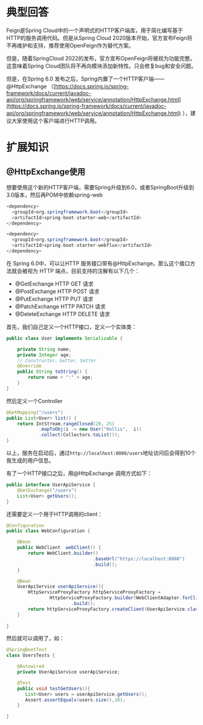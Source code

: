 # 典型回答

Feign是Spring Cloud中的一个声明式的HTTP客户端库，用于简化编写基于HTTP的服务调用代码。但是从Spring Cloud 2020版本开始，官方宣布Feign将不再维护和支持，推荐使用OpenFeign作为替代方案。

但是，随着SpringCloud 2022的发布，官方宣布OpenFeign将被视为功能完整。这意味着Spring Cloud团队将不再向模块添加新特性。只会修复bug和安全问题。

但是，在Spring 6.0 发布之后，Spring内置了一个HTTP客户端——@HttpExchange （[https://docs.spring.io/spring-framework/docs/current/javadoc-api/org/springframework/web/service/annotation/HttpExchange.html](https://docs.spring.io/spring-framework/docs/current/javadoc-api/org/springframework/web/service/annotation/HttpExchange.html) ），建议大家使用这个客户端进行HTTP调用。

# 扩展知识

## @HttpExchange使用

想要使用这个新的HTTP客户端，需要Spring升级到6.0，或者SpringBoot升级到3.0版本，然后再POM中依赖spring-web

```java
<dependency>
  <groupId>org.springframework.boot</groupId>
  <artifactId>spring-boot-starter-web</artifactId>
</dependency>

<dependency>
  <groupId>org.springframework.boot</groupId>
  <artifactId>spring-boot-starter-webflux</artifactId>
</dependency>
```

在 Spring 6.0中，可以让HTTP 服务接口带有@HttpExchange。那么这个接口方法就会被视为 HTTP 端点，目前支持的注解有以下几个：

- @GetExchange  HTTP GET 请求
- @PostExchange  HTTP POST 请求
- @PutExchange  HTTP PUT 请求
- @PatchExchange  HTTP PATCH 请求
- @DeleteExchange  HTTP DELETE 请求

首先，我们自己定义一个HTTP接口，定义一个实体类：

```java
public class User implements Serializable {

    private String name;
    private Integer age;
    // Constructor、Getter、Setter
    @Override
    public String toString() {
        return name + ":" + age;
    }
}

```

然后定义一个Controller
```java
@GetMapping("/users")
public List<User> list() {
    return IntStream.rangeClosed(20, 25)
            .mapToObj(i -> new User("Hollis",  i))
            .collect(Collectors.toList());
}
```

以上，服务在启动后，通过`http://localhost:8080/users`地址访问后会得到10个我生成的用户信息。

有了一个HTTP接口之后，用@HttpExchange 调用方式如下：

```java
public interface UserApiService {
    @GetExchange("/users")
    List<User> getUsers();
}
```

还需要定义一个用于HTTP调用的client：

```java
@Configuration
public class WebConfiguration {

    @Bean
    public WebClient  webClient() {
        return WebClient.builder()
                                .baseUrl("https://localhost:8080")
                                .build();
    }

    @Bean
    UserApiService userApiService(){
        HttpServiceProxyFactory httpServiceProxyFactory =
                HttpServiceProxyFactory.builder(WebClientAdapter.forClient(webClient()))
                        .build();
        return httpServiceProxyFactory.createClient(UserApiService.class);
    }
    	
}
```

然后就可以调用了，如：

```java
@SpringBootTest
class UsersTests {

    @Autowired
    private UserApiService userApiService;

    @Test
    public void testGetUsers(){
       List<User> users = userApiService.getUsers();
       Assert.assertEquals(users.size(),10);
    }
    
}
```

